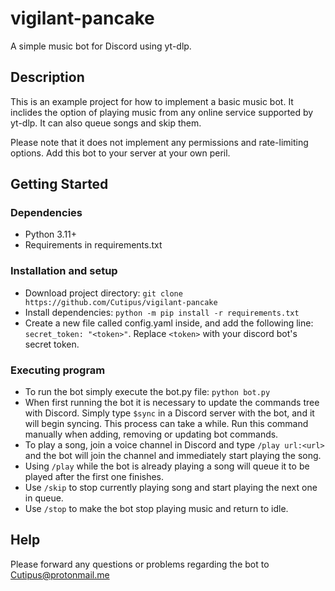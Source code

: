 # vigilant-pancake
A simple music bot for Discord using yt-dlp.

## Description
This is an example project for how to implement a basic music bot. It inclides the option of playing music from any online service supported by yt-dlp. It can also queue songs and skip them.

Please note that it does not implement any permissions and rate-limiting options. Add this bot to your server at your own peril. 

## Getting Started
### Dependencies
* Python 3.11+
* Requirements in requirements.txt

### Installation and setup
* Download project directory: `git clone https://github.com/Cutipus/vigilant-pancake`
* Install dependencies: `python -m pip install -r requirements.txt`
* Create a new file called config.yaml inside, and add the following line: `secret_token: "<token>"`. Replace `<token>` with your discord bot's secret token.

### Executing program
* To run the bot simply execute the bot.py file: `python bot.py`
* When first running the bot it is necessary to update the commands tree with Discord. Simply type `$sync` in a Discord server with the bot, and it will begin syncing. This process can take a while. Run this command manually when adding, removing or updating bot commands.
* To play a song, join a voice channel in Discord and type `/play url:<url>` and the bot will join the channel and immediately start playing the song.
* Using `/play` while the bot is already playing a song will queue it to be played after the first one finishes.
* Use `/skip` to stop currently playing song and start playing the next one in queue.
* Use `/stop` to make the bot stop playing music and return to idle.

## Help
Please forward any questions or problems regarding the bot to Cutipus@protonmail.me
